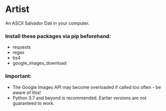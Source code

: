 # Artist
An ASCII Salvador Dali in your computer.

### Install these packages via pip beforehand:
- requests
- regex
- bs4
- google_images_download

### Important:

- The Google Images API may become overloaded if called too often - be aware of this!
- Python 3.7 and beyond is recommended. Earlier versions are not guaranteed to work.
